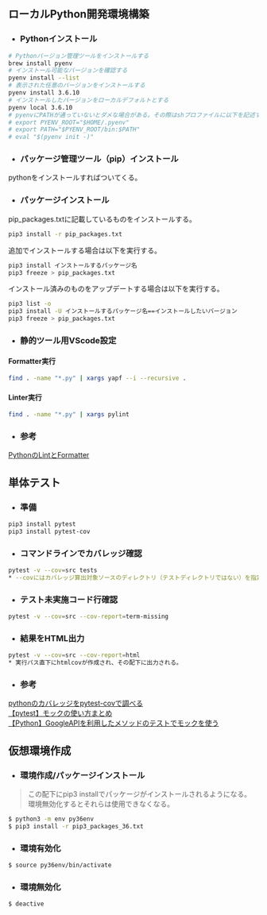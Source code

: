 ## ローカルPython開発環境構築
* ### Pythonインストール
```sh
# Pythonバージョン管理ツールをインストールする
brew install pyenv
# インストール可能なバージョンを確認する
pyenv install --list
# 表示された任意のバージョンをインストールする
pyenv install 3.6.10
# インストールしたバージョンをローカルデフォルトとする
pyenv local 3.6.10
# pyenvにPATHが通っていないとダメな場合がある。その際はshプロファイルに以下を記述する。
# export PYENV_ROOT="$HOME/.pyenv"
# export PATH="$PYENV_ROOT/bin:$PATH"
# eval "$(pyenv init -)"
```

* ### パッケージ管理ツール（pip）インストール
pythonをインストールすればついてくる。

* ### パッケージインストール
pip_packages.txtに記載しているものをインストールする。
```sh
pip3 install -r pip_packages.txt
```
追加でインストールする場合は以下を実行する。
```sh
pip3 install インストールするパッケージ名
pip3 freeze > pip_packages.txt
```

インストール済みのものをアップデートする場合は以下を実行する。
```sh
pip3 list -o
pip3 install -U インストールするパッケージ名==インストールしたいバージョン
pip3 freeze > pip_packages.txt
```

* ### 静的ツール用VScode設定
#### Formatter実行
```sh
find . -name "*.py" | xargs yapf --i --recursive .
```
#### Linter実行
```sh
find . -name "*.py" | xargs pylint
```

* ### 参考
[PythonのLintとFormatter](https://www.sambaiz.net/article/125/)


## 単体テスト
* ### 準備
```sh
pip3 install pytest
pip3 install pytest-cov
```

* ### コマンドラインでカバレッジ確認
```sh
pytest -v --cov=src tests
* --covにはカバレッジ算出対象ソースのディレクトリ（テストディレクトリではない）を指定する
```

* ### テスト未実施コード行確認
```sh
pytest -v --cov=src --cov-report=term-missing
```

* ### 結果をHTML出力
```sh
pytest -v --cov=src --cov-report=html
* 実行パス直下にhtmlcovが作成され、その配下に出力される。
```
* ### 参考
[pythonのカバレッジをpytest-covで調べる](https://qiita.com/mink0212/items/34b9def61d58ab781714)  
[【pytest】モックの使い方まとめ](https://zenn.dev/re24_1986/articles/0a7895b1429bfa)  
[【Python】GoogleAPIを利用したメソッドのテストでモックを使う](https://mizzsugar.hatenablog.com/entry/2019/06/05/205612)  

## 仮想環境作成
* ### 環境作成/パッケージインストール
> この配下にpip3 installでパッケージがインストールされるようになる。
> 環境無効化するとそれらは使用できなくなる。
```sh
$ python3 -m env py36env
$ pip3 install -r pip3_packages_36.txt
```

* ### 環境有効化
```sh
$ source py36env/bin/activate
```

* ### 環境無効化
```sh
$ deactive
```
